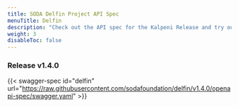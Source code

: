 ```yaml
---
title: SODA Delfin Project API Spec
menuTitle: Delfin
description: "Check out the API spec for the Kalpeni Release and try out the APIs without having to install the system."
weight: 3
disableToc: false
---
```

### Release v1.4.0  

{{< swagger-spec id="delfin" url="https://raw.githubusercontent.com/sodafoundation/delfin/v1.4.0/openapi-spec/swagger.yaml" >}}
